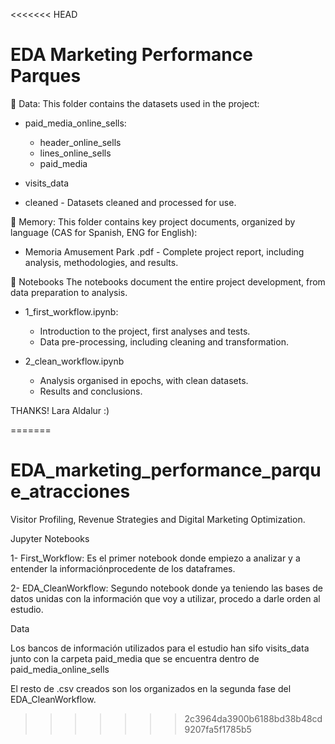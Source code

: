 <<<<<<< HEAD

# EDA Marketing Performance Parques

📂 Data:
This folder contains the datasets used in the project:

- paid_media_online_sells:
    - header_online_sells
    - lines_online_sells
    - paid_media

- visits_data
- cleaned - Datasets cleaned and processed for use.

📂 Memory:
This folder contains key project documents, organized by language (CAS for Spanish, ENG for English):

- Memoria Amusement Park .pdf - Complete project report, including analysis, methodologies, and results.


📂 Notebooks
The notebooks document the entire project development, from data preparation to analysis.

- 1_first_workflow.ipynb:

    - Introduction to the project, first analyses and tests.
    - Data pre-processing, including cleaning and transformation.

- 2_clean_workflow.ipynb

    - Analysis organised in epochs, with clean datasets.
    - Results and conclusions.


THANKS! Lara Aldalur :)

=======
# EDA_marketing_performance_parque_atracciones
 Visitor Profiling, Revenue Strategies and Digital Marketing Optimization.

Jupyter Notebooks

1- First_Workflow: Es el primer notebook donde empiezo a analizar 
y a entender la informaciónprocedente de los dataframes.

2- EDA_CleanWorkflow: Segundo notebook donde ya teniendo las bases de 
datos unidas con la información que voy a utilizar, procedo a darle orden
al estudio.

Data

Los bancos de información utilizados para el estudio han sifo visits_data 
junto con la carpeta paid_media que se encuentra dentro de paid_media_online_sells


El resto de .csv creados son los organizados en la segunda fase del EDA_CleanWorkflow.
>>>>>>> 2c3964da3900b6188bd38b48cd9207fa5f1785b5
